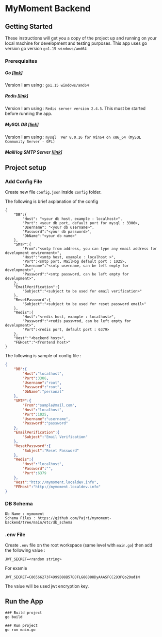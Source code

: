 # MyMoment Backend

## Getting Started
These instructions will get you a copy of the project up and running on your local machine for development and testing purposes. This app uses go version go version `go1.15 windows/amd64`

### Prerequisites
##### Go [[link](https://golang.org/dl)]
Version I am using : `go1.15 windows/amd64`

##### Redis [[link](https://redis.io/download)]
Version I am using : `Redis server version 2.4.5`. This must be started before running the app.

##### MySQL DB [[link](https://www.mysql.com/downloads)]
Version I am using : `mysql  Ver 8.0.16 for Win64 on x86_64 (MySQL Community Server - GPL)`

##### MailHog SMTP Server [[link](https://github.com/mailhog/MailHog)]

## Project setup

### Add Config File
Create new file `config.json` inside `config` folder.

The following is brief axplanation of the config
```
{
    "DB":{
        "Host": "<your db host, example : localhost>",
        "Port": <your db port, default port for mysql : 3306>,
        "Username": "<your db username>",
        "Password":"<your db password>",
        "DbName":"<your db name>"
    },
    "SMTP":{
        "From":"<smtp from address, you can type any email address for development environment>",
        "Host":"<smtp host, example : localhost >",
        "Port":<smtp port, MailHog default port : 1025>,
        "Username":"<smtp username, can be left empty for development>",
        "Password":"<smtp password, can be left empty for development>",
    },
    "EmailVerification":{
        "Subject":"<subject to be used for email verification>"
    },
    "ResetPassword":{
        "Subject":"<subject to be used for reset password email>"
    },
    "Redis":{
        "Host":"<redis host, example : localhost>",
        "Password":"<redis passwrod, can be left empty for development>",
        "Port":<redis port, default port : 6379>
    },
    "Host":"<backend host>",
    "FEHost":"<frontend host>"
}
```

The following is sample of config file :
```json
{
    "DB":{
        "Host":"localhost",
        "Port":3306,
        "Username":"root",
        "Password":"root",
        "DbName":"personal"
    },
    "SMTP":{
        "From":"sample@mail.com",
        "Host":"localhost",
        "Port":1025,
        "Username":"username",
        "Password":"password"
    },
    "EmailVerification":{
        "Subject":"Email Verification"
    },
    "ResetPassword":{
        "Subject":"Reset Password"
    },
    "Redis":{
        "Host":"localhost",
        "Password":"",
        "Port":6379
    },
    "Host":"http://mymoment.localdev.info",
    "FEHost":"http://mymoment.localdev.info"
}
```

### DB Schema
```
Db Name : mymoment
Schema Files : https://github.com/Pajri/mymoment-backend/tree/main/etc/db_schema 
```

### .env File
Create `.env` file on the root workspace (same level with `main.go`) then add the following value :
```
JWT_SECRET=<random string>
```
For examle
```
JWT_SECRET=C86566273F4999B88B57DJFLG88888DyAAASFCC293PQo29ud1N
```
The value will be used jwt encryption key.

## Run the App
```
### Build project
go build

### Run project
go run main.go
```
